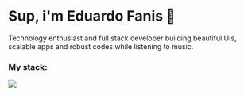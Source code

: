 # Sup, i'm Eduardo Fanis 👋
<p>
    Technology enthusiast and full stack developer building beautiful UIs, scalable apps and robust codes while listening to music.
</p>

### My stack:
<a href="#">
    <img src="https://skillicons.dev/icons?i=go,dart,flutter,docker,neovim,git,figma&theme=dark" />
  </a>


